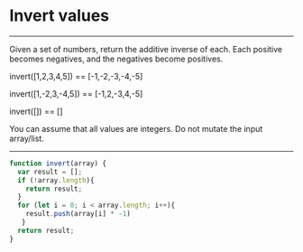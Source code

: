 # Invert values

***
Given a set of numbers, return the additive inverse of each. Each positive becomes negatives, and the negatives become positives.

invert([1,2,3,4,5]) == [-1,-2,-3,-4,-5]

invert([1,-2,3,-4,5]) == [-1,2,-3,4,-5]

invert([]) == []

You can assume that all values are integers. Do not mutate the input array/list.
***

```js
function invert(array) {
  var result = [];
  if (!array.length){
    return result;
  }
  for (let i = 0; i < array.length; i++){
    result.push(array[i] * -1)
   }
  return result;
}
```